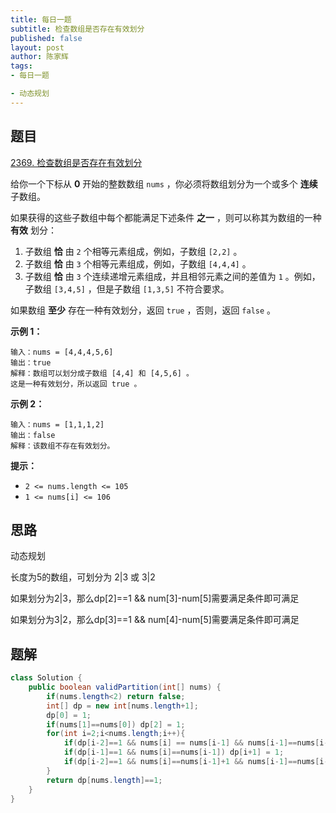 ```yaml
---
title: 每日一题
subtitle: 检查数组是否存在有效划分
published: false
layout: post
author: 陈家辉
tags:
- 每日一题

- 动态规划
---
```


## 题目

[2369. 检查数组是否存在有效划分](https://leetcode.cn/problems/check-if-there-is-a-valid-partition-for-the-array/)

给你一个下标从 **0** 开始的整数数组 `nums` ，你必须将数组划分为一个或多个 **连续** 子数组。

如果获得的这些子数组中每个都能满足下述条件 **之一** ，则可以称其为数组的一种 **有效** 划分：

1. 子数组 **恰** 由 `2` 个相等元素组成，例如，子数组 `[2,2]` 。
2. 子数组 **恰** 由 `3` 个相等元素组成，例如，子数组 `[4,4,4]` 。
3. 子数组 **恰** 由 `3` 个连续递增元素组成，并且相邻元素之间的差值为 `1` 。例如，子数组 `[3,4,5]` ，但是子数组 `[1,3,5]` 不符合要求。

如果数组 **至少** 存在一种有效划分，返回 `true` ，否则，返回 `false` 。

 

**示例 1：**

```
输入：nums = [4,4,4,5,6]
输出：true
解释：数组可以划分成子数组 [4,4] 和 [4,5,6] 。
这是一种有效划分，所以返回 true 。
```

**示例 2：**

```
输入：nums = [1,1,1,2]
输出：false
解释：该数组不存在有效划分。
```

 

**提示：**

- `2 <= nums.length <= 105`
- `1 <= nums[i] <= 106`

## 思路

动态规划

长度为5的数组，可划分为 2|3 或 3|2

如果划分为2|3，那么dp[2]==1 && num[3]-num[5]需要满足条件即可满足

如果划分为3|2，那么dp[3]==1 && num[4]-num[5]需要满足条件即可满足

## 题解

```java
class Solution {
    public boolean validPartition(int[] nums) {
        if(nums.length<2) return false;
        int[] dp = new int[nums.length+1];
        dp[0] = 1;
        if(nums[1]==nums[0]) dp[2] = 1;
        for(int i=2;i<nums.length;i++){
            if(dp[i-2]==1 && nums[i] == nums[i-1] && nums[i-1]==nums[i-2]) dp[i+1] = 1;
            if(dp[i-1]==1 && nums[i]==nums[i-1]) dp[i+1] = 1;
            if(dp[i-2]==1 && nums[i]==nums[i-1]+1 && nums[i-1]==nums[i-2]+1) dp[i+1] = 1;
        }
        return dp[nums.length]==1;
    }
}
```

